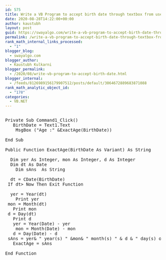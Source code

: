 ```yaml
---
id: 575
title: Write a VB Program to accept birth date through textbox from user and calculate age. (Use Message box to display result)
date: 2020-08-28T14:22:00+00:00
author: kaustubh
layout: post
guid: https://swayalgo.com/write-a-vb-program-to-accept-birth-date-through-textbox-from-user-and-calculate-age-use-message-box-to-display-result/
permalink: /write-a-vb-program-to-accept-birth-date-through-textbox-from-user-and-calculate-age-use-message-box-to-display-result/
rank_math_internal_links_processed:
  - "1"
blogger_blog:
  - swayalgo.com
blogger_author:
  - Kaustubh Kulkarni
blogger_permalink:
  - /2020/08/write-vb-program-to-accept-birth-date.html
blogger_internal:
  - /feeds/8126989156179907512/posts/default/3064672889683871088
rank_math_analytic_object_id:
  - "178"
categories:
  - VB.NET
---
```

<pre><br />Private Sub Command1_Click()<br />	BirthDate = Text1.Text<br />	MsgBox ("Age :" &ExactAge(BirthDate))<br />	<br />End Sub<br /><br />Public Function ExactAge(BirthDate As Variant) As String<br />	<br />	Dim yer As Integer, mon As Integer, d As Integer<br />	Dim dt As Date<br />	Dim sAns  As String<br />	<br />	dt = CDate(BirthDate)<br />	If dt> Now Then Exit Function<br />	<br />	yer = Year(dt)<br />	Print yer<br />	mon = Month(dt)<br />	Print mon<br />	d = Day(dt)<br />	Print d<br />	yer = Year(Date) - yer<br />	mon = Month(Date) - mon<br />	d = Day(Date) - d<br />	sAns = yer& " year(s) " &mon& " month(s) " & d & " day(s) old."<br />	ExactAge = sAns<br />	<br />End Function<br /><br /><br /></pre>